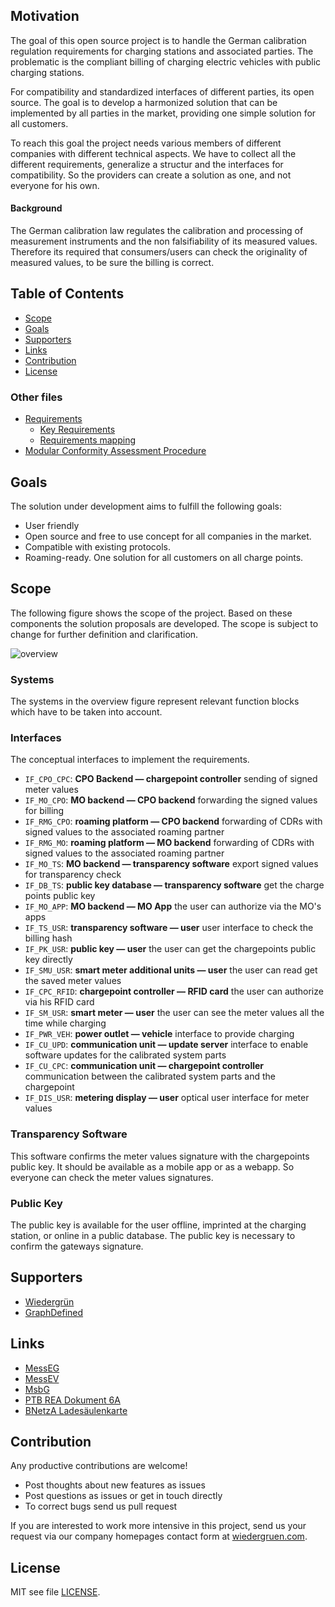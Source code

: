 ## Motivation

The goal of this open source project is to handle the German calibration regulation requirements for charging stations and associated parties. The problematic is the compliant billing of charging electric vehicles with public charging stations. 

For compatibility and standardized interfaces of different parties, its open source. The goal is to develop a harmonized solution that can be implemented by all parties in the market, providing one simple solution for all customers.

To reach this goal the project needs various members of different companies with different technical aspects. We have to collect all the different requirements, generalize a structur and the interfaces for compatibility. So the providers can create a solution as one, and not everyone for his own.

#### Background

The German calibration law regulates the calibration and processing of measurement instruments and the non falsifiability of its measured values. Therefore its required that consumers/users can check the originality of measured values, to be sure the billing is correct. 


## Table of Contents

 * [Scope](#Scope)
 * [Goals](#Goals)
 * [Supporters](#Supporters)
 * [Links](#Links)
 * [Contribution](#Contribution)
 * [License](#License)

### Other files

 * [Requirements](requirements.md)
   - [Key Requirements](requirements.md#key-requirements)
   - [Requirements mapping](requirements.md#requirement-mapping)
 * [Modular Conformity Assessment Procedure](conformity-assessment.md)

## Goals

The solution under development aims to fulfill the following goals:

 * User friendly
 * Open source and free to use concept for all companies in the market.
 * Compatible with existing protocols.
 * Roaming-ready. One solution for all customers on all charge points.


## Scope

The following figure shows the scope of the project. Based on these components the solution proposals are developed. The scope is subject to change for further definition and clarification.

![overview](assets/overview.png)

### Systems

The systems in the overview figure represent relevant function blocks which have to be taken into account.

### Interfaces

The conceptual interfaces to implement the requirements.

 * `IF_CPO_CPC`: **CPO Backend — chargepoint controller** sending of signed meter values
 * `IF_MO_CPO`: **MO backend — CPO backend** forwarding the signed values for billing
 * `IF_RMG_CPO`: **roaming platform — CPO backend** forwarding of CDRs with signed values to the associated roaming partner
 * `IF_RMG_MO`: **roaming platform — MO backend** forwarding of CDRs with signed values to the associated roaming partner
 * `IF_MO_TS`: **MO backend — transparency software** export signed values for transparency check
 * `IF_DB_TS`: **public key database — transparency software** get the charge points public key
 * `IF_MO_APP`: **MO backend — MO App** the user can authorize via the MO's apps
 * `IF_TS_USR`: **transparency software — user** user interface to check the billing hash
 * `IF_PK_USR`: **public key — user** the user can get the chargepoints public key directly
 * `IF_SMU_USR`: **smart meter additional units — user** the user can read get the saved meter values
 * `IF_CPC_RFID`: **chargepoint controller — RFID card** the user can authorize via his RFID card
 * `IF_SM_USR`: **smart meter — user** the user can see the meter values all the time while charging
 * `IF_PWR_VEH`: **power outlet — vehicle** interface to provide charging
 * `IF_CU_UPD`: **communication unit — update server** interface to enable software updates for the calibrated system parts
 * `IF_CU_CPC`: **communication unit — chargepoint controller** communication between the calibrated system parts and the chargepoint
 * `IF_DIS_USR`: **metering display — user** optical user interface for meter values


### Transparency Software

This software confirms the meter values signature with the chargepoints public key. It should be available as a mobile app or as a webapp. So everyone can check the meter values signatures.

### Public Key

The public key is available for the user offline, imprinted at the charging station, or online in a public database. The public key is necessary to confirm the gateways signature. 



## Supporters

 * [Wiedergrün](https://wiedergruen.com)
 * [GraphDefined](https://graphdefined.com/)

## Links

 * [MessEG](https://www.gesetze-im-internet.de/messeg/BJNR272300013.html)
 * [MessEV](https://www.gesetze-im-internet.de/messev/BJNR201100014.html)
 * [MsbG](https://www.gesetze-im-internet.de/messbg/BJNR203410016.html)
 * [PTB REA Dokument 6A](https://public.ptb.de/resources/show/10.7795/510.20170316B)
 * [BNetzA Ladesäulenkarte](https://www.bundesnetzagentur.de/DE/Sachgebiete/ElektrizitaetundGas/Unternehmen_Institutionen/HandelundVertrieb/Ladesaeulenkarte/Ladesaeulenkarte_node.html)


## Contribution

Any productive contributions are welcome!

 * Post thoughts about new features as issues
 * Post questions as issues or get in touch directly
 * To correct bugs send us pull request

If you are interested to work more intensive in this project, send us your request via our company homepages contact form at [wiedergruen.com](https://wiedergruen.com/).

## License

MIT see file [LICENSE](LICENSE).



